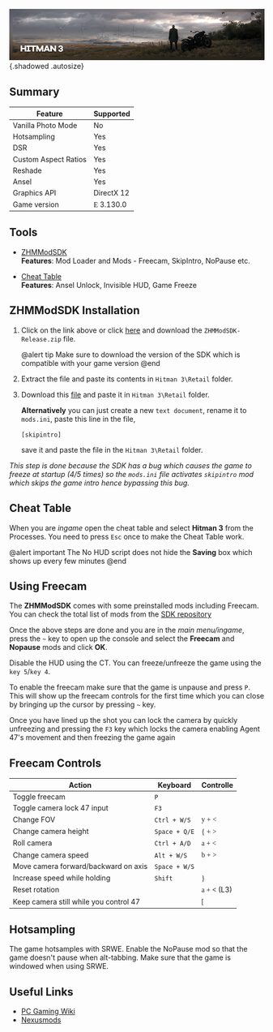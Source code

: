 ![Hitman 3](..\Images\hitman3.png "Shot by Tokenass"){.shadowed .autosize}

## Summary

Feature | Supported
--|--
Vanilla Photo Mode | No
Hotsampling | Yes
DSR | Yes
Custom Aspect Ratios | Yes
Reshade | Yes
Ansel | Yes
Graphics API | DirectX 12
Game version | <font face="Stores">E</font> 3.130.0
 
## Tools
* [ZHMModSDK](https://github.com/OrfeasZ/ZHMModSDK/releases/tag/v1.6.0)  
**Features**: Mod Loader and Mods - Freecam, SkipIntro, NoPause etc.

* [Cheat Table](../CheatTables/Hitman_3_3.100.0_1.3.CT)  
**Features**: Ansel Unlock, Invisible HUD, Game Freeze


## ZHMModSDK Installation

1.  Click on the link above or click [here](https://github.com/OrfeasZ/ZHMModSDK/releases/tag/v1.6.0) and download the `ZHMModSDK-Release.zip` file. 

    @alert tip
    Make sure to download the version of the SDK which is compatible with your game version
    @end

2.  Extract the file and paste its contents in `Hitman 3\Retail` folder.

3. Download this [file](https://mega.nz/file/uDhiELDR#DkBbDhb5W-bKAMhGpkW4mQ0RICDQEfvYqz-1M5gn2pQ) and paste it in `Hitman 3\Retail` folder.

    **Alternatively** you can just create a new `text document`, rename it to `mods.ini`, paste this line in the file,
    ```
    [skipintro]
    ```
    save it and paste the file in the `Hitman 3\Retail` folder.

*This step is done because the SDK has a bug which causes the game to freeze at startup (4/5 times) so the `mods.ini` file activates `skipintro` mod which skips the game intro hence bypassing this bug.*

## Cheat Table

When you are *ingame* open the cheat table and select **Hitman 3** from the Processes. You need to press `Esc` once to make the Cheat Table work.

@alert important
The No HUD script does not hide the **Saving** box which shows up every few minutes
@end

## Using Freecam

The **ZHMModSDK** comes with some preinstalled mods including Freecam.
You can check the total list of mods from the [SDK repository](https://github.com/OrfeasZ/ZHMModSDK)

Once the above steps are done and you are in the *main menu/ingame*, press the `~` key to open up the console and select the **Freecam** and **Nopause** mods and click **OK**.

Disable the HUD using the CT. You can freeze/unfreeze the game using the `key 5`/`key 4`.

To enable the freecam make sure that the game is unpause and press `P`. This will show up the freecam controls for the first time which you can close by bringing up the cursor by pressing `~` key.

Once you have lined up the shot you can lock the camera by quickly unfreezing and pressing the `F3` key which locks the camera enabling Agent 47's movement and then freezing the game again

## Freecam Controls

Action | Keyboard | Controlle
--|--|--
Toggle freecam | `P` | 
Toggle camera lock 47 input | `F3` |
Change FOV | `Ctrl + W/S` | <font face="Controller">y + <</font> 
Change camera height | `Space + Q/E` | <font face="Controller">{ + ></font>
Roll camera | `Ctrl + A/D` | <font face="Controller">a + <</font>
Change camera speed | `Alt + W/S` | <font face="Controller">b + ></font>
Move camera forward/backward on axis | `Space + W/S` | 
Increase speed while holding | `Shift` | <font face="Controller">}</font>
Reset rotation | | <font face="Controller">a + **<**</font> (L3)
Keep camera still while you control 47 | | <font face="Controller">[</font> 

## Hotsampling
The game hotsamples with SRWE.
Enable the NoPause mod so that the game doesn't pause when alt-tabbing.
Make sure that the game is windowed when using SRWE.

## Useful Links

* [PC Gaming Wiki](https://www.pcgamingwiki.com/wiki/Hitman_3)
* [Nexusmods](https://www.nexusmods.com/hitman3?tab=popular+%28all+time%29)
